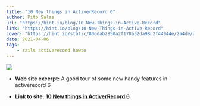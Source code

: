 ```yaml
---
title: "10 New things in ActiverRecord 6"
author: Pito Salas
url: "https://hint.io/blog/10-New-Things-in-Active-Record" 
link: "https://hint.io/blog/10-New-Things-in-Active-Record" 
cover: "https://hint.io/static/806dab2850a2f178a32da98c2f44944e/2a4de/ogp.png" 
date: 2021-04-06
tags:
    - rails activerecord howto
---
```

<img class="cover" src=https://hint.io/static/806dab2850a2f178a32da98c2f44944e/2a4de/ogp.png>



* **Web site excerpt:** A good tour of some new handy features in activerecord 6

* **Link to site:** **[10 New things in ActiverRecord 6](https://hint.io/blog/10-New-Things-in-Active-Record)**
